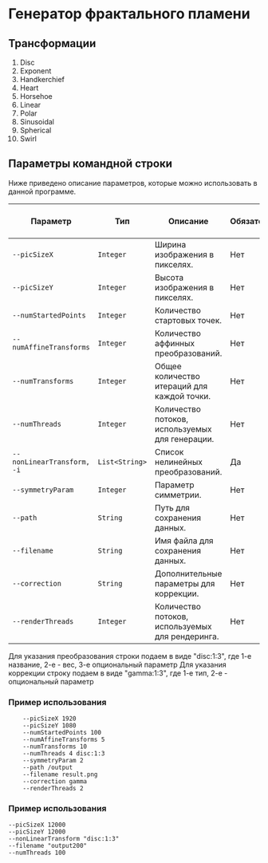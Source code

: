 # Генератор фрактального пламени

## Трансформации

1. Disc
2. Exponent
3. Handkerchief
4. Heart
5. Horsehoe
6. Linear
7. Polar
8. Sinusoidal
9. Spherical
10. Swirl

## Параметры командной строки

Ниже приведено описание параметров, которые можно использовать в данной программе.

| Параметр                   | Тип            | Описание                                         | Обязательный | Значение по умолчанию |
|----------------------------|----------------|--------------------------------------------------|--------------|-----------------------|
| `--picSizeX`               | `Integer`      | Ширина изображения в пикселях.                   | Нет          | 1000                  |
| `--picSizeY`               | `Integer`      | Высота изображения в пикселях.                   | Нет          | 1000                  |
| `--numStartedPoints`       | `Integer`      | Количество стартовых точек.                      | Нет          | 1000                  |
| `--numAffineTransforms`    | `Integer`      | Количество аффинных преобразований.              | Нет          | 20                    |
| `--numTransforms`          | `Integer`      | Общее количество итераций для каждой точки.      | Нет          | 3000                  |
| `--numThreads`             | `Integer`      | Количество потоков, используемых для генерации.  | Нет          | 1                     |
| `--nonLinearTransform, -i` | `List<String>` | Список нелинейных преобразований.                | Да           | -                     |
| `--symmetryParam`          | `Integer`      | Параметр симметрии.                              | Нет          | 1                     |
| `--path`                   | `String`       | Путь для сохранения данных.                      | Нет          | ""                    |
| `--filename`               | `String`       | Имя файла для сохранения данных.                 | Нет          | output                |
| `--correction`             | `String`       | Дополнительные параметры для коррекции.          | Нет          | "gamma:2.0"           |
| `--renderThreads`          | `Integer`      | Количество потоков, используемых для рендеринга. | Нет          | 1                     |

Для указания преобразования строки подаем в виде "disc:1:3", где 1-е название, 2-е - вес, 3-е опциональный параметр
Для указания коррекции строку подаем в виде "gamma:1:3", где 1-е тип, 2-е - опциональный параметр

### Пример использования

```
    --picSizeX 1920 
    --picSizeY 1080 
    --numStartedPoints 100 
    --numAffineTransforms 5 
    --numTransforms 10 
    --numThreads 4 disc:1:3 
    --symmetryParam 2 
    --path /output 
    --filename result.png 
    --correction gamma 
    --renderThreads 2
```

### Пример использования

```
--picSizeX 12000
--picSizeY 12000
--nonLinearTransform "disc:1:3"
--filename "output200"
--numThreads 100
```


